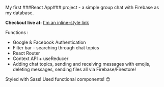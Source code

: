 My first ###React App### project - a simple group chat with Firebase as my database. 

**Checkout live at:**
[I'm an inline-style link](https://zealous-lewin-befda0.netlify.app)

Functions :

* Google & Facebook Authentication
* Filter bar - searching through chat topics
* React Router
* Context API + useReducer
* Adding chat topics, sending and receiving messages with emojis, deleting messages, sending files all via Firebase/Firestore! 

Styled with Sass! Used functional components! 😊





